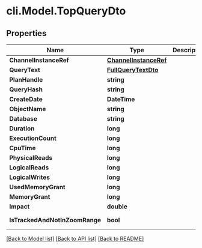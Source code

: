 # cli.Model.TopQueryDto

## Properties

Name | Type | Description | Notes
------------ | ------------- | ------------- | -------------
**ChannelInstanceRef** | [**ChannelInstanceRef**](ChannelInstanceRef.md) |  | [optional] 
**QueryText** | [**FullQueryTextDto**](FullQueryTextDto.md) |  | [optional] 
**PlanHandle** | **string** |  | [optional] 
**QueryHash** | **string** |  | [optional] 
**CreateDate** | **DateTime** |  | [optional] 
**ObjectName** | **string** |  | [optional] 
**Database** | **string** |  | [optional] 
**Duration** | **long** |  | [optional] 
**ExecutionCount** | **long** |  | [optional] 
**CpuTime** | **long** |  | [optional] 
**PhysicalReads** | **long** |  | [optional] 
**LogicalReads** | **long** |  | [optional] 
**LogicalWrites** | **long** |  | [optional] 
**UsedMemoryGrant** | **long** |  | [optional] 
**MemoryGrant** | **long** |  | [optional] 
**Impact** | **double** |  | [optional] 
**IsTrackedAndNotInZoomRange** | **bool** |  | [optional] [readonly] 

[[Back to Model list]](../README.md#documentation-for-models) [[Back to API list]](../README.md#documentation-for-api-endpoints) [[Back to README]](../README.md)

